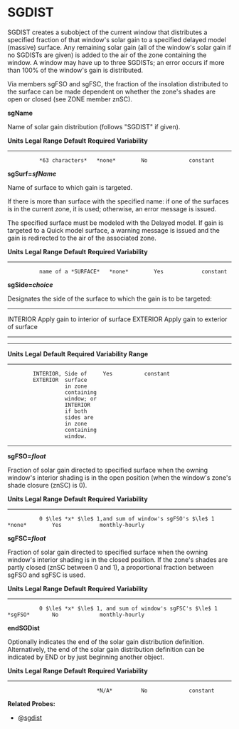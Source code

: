 # SGDIST

SGDIST creates a subobject of the current window that distributes a specified fraction of that window's solar gain to a specified delayed model (massive) surface. Any remaining solar gain (all of the window's solar gain if no SGDISTs are given) is added to the air of the zone containing the window. A window may have up to three SGDISTs; an error occurs if more than 100% of the window's gain is distributed.

Via members sgFSO and sgFSC, the fraction of the insolation distributed to the surface can be made dependent on whether the zone's shades are open or closed (see ZONE member znSC).

**sgName**

Name of solar gain distribution (follows "SGDIST" if given).

  **Units**   **Legal Range**   **Default**   **Required**   **Variability**
  ----------- ----------------- ------------- -------------- -----------------
              *63 characters*   *none*        No             constant

**sgSurf=*sfName***

Name of surface to which gain is targeted.

If there is more than surface with the specified name: if one of the surfaces is in the current zone, it is used; otherwise, an error message is issued.

<!--
??Qualified naming scheme for referencing surfaces in other zones.  
-->
The specified surface must be modeled with the Delayed model. If gain is targeted to a Quick model surface, a warning message is issued and the gain is redirected to the air of the associated zone.

  **Units**   **Legal Range**       **Default**   **Required**   **Variability**
  ----------- --------------------- ------------- -------------- -----------------
              name of a *SURFACE*   *none*        Yes            constant

**sgSide=*choice***

Designates the side of the surface to which the gain is to be targeted:

  ---------- -----------------------------------
  INTERIOR   Apply gain to interior of surface
  EXTERIOR   Apply gain to exterior of surface
  ---------- -----------------------------------

  ------------------------------------------------------------
  **Units** **Legal** **Default** **Required** **Variability**
            **Range**
  --------- --------- ----------- ------------ ---------------
            INTERIOR, Side of     Yes          constant
            EXTERIOR  surface
                      in zone
                      containing
                      window; or
                      INTERIOR
                      if both
                      sides are
                      in zone
                      containing
                      window.

  ------------------------------------------------------------

<!--
  ??This can produce some strange arrangements; verify that energy balance can be properly defined in all cases.
-->
**sgFSO=*float***

Fraction of solar gain directed to specified surface when the owning window's interior shading is in the open position (when the window's zone's shade closure (znSC) is 0).

  **Units**   **Legal Range**                                           **Default**   **Required**   **Variability**
  ----------- --------------------------------------------------------- ------------- -------------- -----------------
              0 $\le$ *x* $\le$ 1,and sum of window's sgFSO's $\le$ 1   *none*        Yes            monthly-hourly

**sgFSC=*float***

Fraction of solar gain directed to specified surface when the owning window's interior shading is in the closed position. If the zone's shades are partly closed (znSC between 0 and 1), a proportional fraction between sgFSO and sgFSC is used.

  **Units**   **Legal Range**                                            **Default**   **Required**   **Variability**
  ----------- ---------------------------------------------------------- ------------- -------------- -----------------
              0 $\le$ *x* $\le$ 1, and sum of window's sgFSC's $\le$ 1   *sgFSO*       No             monthly-hourly

**endSGDist**

Optionally indicates the end of the solar gain distribution definition. Alternatively, the end of the solar gain distribution definition can be indicated by END or by just beginning another object.

  **Units**   **Legal Range**   **Default**   **Required**   **Variability**
  ----------- ----------------- ------------- -------------- -----------------
                                *N/A*         No             constant

**Related Probes:**

- @[sgdist](#p_sgdist)
